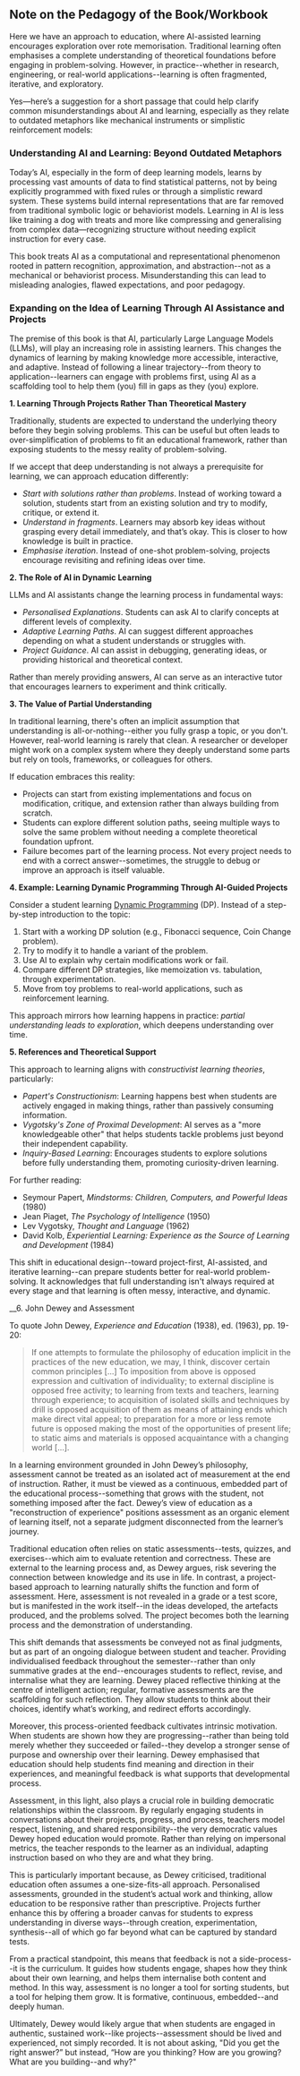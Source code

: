 
## Note on the Pedagogy of the Book/Workbook

Here we have an approach to education, where AI-assisted learning encourages exploration over
rote memorisation. Traditional learning often emphasises a complete understanding of theoretical
foundations before engaging in problem-solving. However, in practice--whether in research,
engineering, or real-world applications--learning is often fragmented, iterative, and exploratory.

Yes—here’s a suggestion for a short passage that could help clarify common misunderstandings about AI and learning, especially as they relate to outdated metaphors like mechanical instruments or simplistic reinforcement models:


### Understanding AI and Learning: Beyond Outdated Metaphors

Today’s AI, especially in the form of deep learning models, learns by processing vast amounts of data
to find statistical patterns, not by being explicitly programmed with fixed rules or through a simplistic
reward system. These systems build internal representations that are far removed from traditional symbolic
logic or behaviorist models. Learning in AI is less like training a dog with treats and more like
compressing and generalising from complex data—recognizing structure without needing explicit instruction
for every case.

This book treats AI as a computational and representational phenomenon rooted in pattern recognition,
approximation, and abstraction--not as a mechanical or behaviorist process. Misunderstanding this can
lead to misleading analogies, flawed expectations, and poor pedagogy.


### Expanding on the Idea of Learning Through AI Assistance and Projects

The premise of this book is that AI, particularly Large Language Models (LLMs), will play an
increasing role in assisting learners. This changes the dynamics of learning by making knowledge
more accessible, interactive, and adaptive. Instead of following a linear trajectory--from theory
to application--learners can engage with problems first, using AI as a scaffolding tool to help
them (you) fill in gaps as they (you) explore.


__1. Learning Through Projects Rather Than Theoretical Mastery__

Traditionally, students are expected to understand the underlying theory before they begin solving
problems. This can be useful but often leads to over-simplification of problems to fit an educational
framework, rather than exposing students to the messy reality of problem-solving.

If we accept that deep understanding is not always a prerequisite for learning, we can approach
education differently:
- *Start with solutions rather than problems*. Instead of working toward a solution, students start
  from an existing solution and try to modify, critique, or extend it.
- *Understand in fragments*. Learners may absorb key ideas without grasping every detail immediately,
  and that’s okay. This is closer to how knowledge is built in practice.
- *Emphasise iteration*. Instead of one-shot problem-solving, projects encourage revisiting and refining
  ideas over time.


__2. The Role of AI in Dynamic Learning__

LLMs and AI assistants change the learning process in fundamental ways:
- *Personalised Explanations*. Students can ask AI to clarify concepts at different levels of complexity.
- *Adaptive Learning Paths*. AI can suggest different approaches depending on what a student understands or struggles with.
- *Project Guidance*. AI can assist in debugging, generating ideas, or providing historical and theoretical context.

Rather than merely providing answers, AI can serve as an interactive tutor that encourages learners to
experiment and think critically.


__3. The Value of Partial Understanding__

In traditional learning, there's often an implicit assumption that understanding is all-or-nothing--either
you fully grasp a topic, or you don't. However, real-world learning is rarely that clean. A researcher or
developer might work on a complex system where they deeply understand some parts but rely on tools, frameworks,
or colleagues for others.

If education embraces this reality:
- Projects can start from existing implementations and focus on modification, critique, and extension
  rather than always building from scratch.
- Students can explore different solution paths, seeing multiple ways to solve the same problem without
  needing a complete theoretical foundation upfront.
- Failure becomes part of the learning process. Not every project needs to end with a correct
  answer--sometimes, the struggle to debug or improve an approach is itself valuable.


__4. Example: Learning Dynamic Programming Through AI-Guided Projects__

Consider a student learning [Dynamic Programming](./workbook/ch03/dyn/) (DP). Instead of a step-by-step introduction
to the topic:
1. Start with a working DP solution (e.g., Fibonacci sequence, Coin Change problem).
2. Try to modify it to handle a variant of the problem.
3. Use AI to explain why certain modifications work or fail.
4. Compare different DP strategies, like memoization vs. tabulation, through experimentation.
5. Move from toy problems to real-world applications, such as reinforcement learning.

This approach mirrors how learning happens in practice: *partial understanding leads to exploration*,
which deepens understanding over time.


__5. References and Theoretical Support__

This approach to learning aligns with *constructivist learning theories*, particularly:
- *Papert's Constructionism*: Learning happens best when students are actively engaged in making things,
  rather than passively consuming information.
- *Vygotsky's Zone of Proximal Development*: AI serves as a "more knowledgeable other" that helps students
  tackle problems just beyond their independent capability.
- *Inquiry-Based Learning*: Encourages students to explore solutions before fully understanding them,
  promoting curiosity-driven learning.

For further reading:
- Seymour Papert, *Mindstorms: Children, Computers, and Powerful Ideas* (1980)
- Jean Piaget, *The Psychology of Intelligence* (1950)
- Lev Vygotsky, *Thought and Language* (1962)
- David Kolb, *Experiential Learning: Experience as the Source of Learning and Development* (1984)

This shift in educational design--toward project-first, AI-assisted, and iterative learning--can prepare
students better for real-world problem-solving. It acknowledges that full understanding isn't always
required at every stage and that learning is often messy, interactive, and dynamic.


__6. John Dewey and Assessment

To quote John Dewey, *Experience and Education* (1938), ed. (1963), pp. 19-20:

> If one attempts to formulate the philosophy of education implicit in the practices of the new education, we may, I think,  discover certain common principles [...] To imposition from above is opposed expression and cultivation of individuality; to external discipline is opposed free activity; to learning from texts and teachers, learning through experience; to acquisition of isolated skills and techniques by drill is opposed acquisition of them as means of attaining ends which make direct vital appeal; to preparation for a more or less remote future is opposed making the most of the opportunities of present life; to static aims and materials is opposed acquaintance with a changing world [...].

In a learning environment grounded in John Dewey’s philosophy, assessment cannot be treated as an isolated act of measurement at the end of instruction. Rather, it must be viewed as a continuous, embedded part of the educational process--something that grows with the student, not something imposed after the fact. Dewey’s view of education as a "reconstruction of experience" positions assessment as an organic element of learning itself, not a separate judgment disconnected from the learner’s journey.

Traditional education often relies on static assessments--tests, quizzes, and exercises--which aim to evaluate retention and correctness. These are external to the learning process and, as Dewey argues, risk severing the connection between knowledge and its use in life. In contrast, a project-based approach to learning naturally shifts the function and form of assessment. Here, assessment is not revealed in a grade or a test score, but is manifested in the work itself--in the ideas developed, the artefacts produced, and the problems solved. The project becomes both the learning process and the demonstration of understanding.

This shift demands that assessments be conveyed not as final judgments, but as part of an ongoing dialogue between student and teacher. Providing individualised feedback throughout the semester--rather than only summative grades at the end--encourages students to reflect, revise, and internalise what they are learning. Dewey placed reflective thinking at the centre of intelligent action; regular, formative assessments are the scaffolding for such reflection. They allow students to think about their choices, identify what’s working, and redirect efforts accordingly.

Moreover, this process-oriented feedback cultivates intrinsic motivation. When students are shown how they are progressing--rather than being told merely whether they succeeded or failed--they develop a stronger sense of purpose and ownership over their learning. Dewey emphasised that education should help students find meaning and direction in their experiences, and meaningful feedback is what supports that developmental process.

Assessment, in this light, also plays a crucial role in building democratic relationships within the classroom. By regularly engaging students in conversations about their projects, progress, and process, teachers model respect, listening, and shared responsibility--the very democratic values Dewey hoped education would promote. Rather than relying on impersonal metrics, the teacher responds to the learner as an individual, adapting instruction based on who they are and what they bring.

This is particularly important because, as Dewey criticised, traditional education often assumes a one-size-fits-all approach. Personalised assessments, grounded in the student’s actual work and thinking, allow education to be responsive rather than prescriptive. Projects further enhance this by offering a broader canvas for students to express understanding in diverse ways--through creation, experimentation, synthesis--all of which go far beyond what can be captured by standard tests.

From a practical standpoint, this means that feedback is not a side-process--it is the curriculum. It guides how students engage, shapes how they think about their own learning, and helps them internalise both content and method. In this way, assessment is no longer a tool for sorting students, but a tool for helping them grow. It is formative, continuous, embedded--and deeply human.

Ultimately, Dewey would likely argue that when students are engaged in authentic, sustained work--like projects--assessment should be lived and experienced, not simply recorded. It is not about asking, "Did you get the right answer?” but instead, “How are you thinking? How are you growing? What are you building--and why?"
